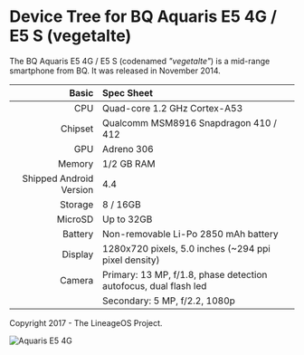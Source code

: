 Device Tree for BQ Aquaris E5 4G / E5 S (vegetalte)
===========================================

The BQ Aquaris E5 4G / E5 S (codenamed _"vegetalte"_) is a mid-range smartphone from BQ.
It was released in November 2014.


Basic   | Spec Sheet
-------:|:-------------------------
CPU     | Quad-core 1.2 GHz Cortex-A53
Chipset | Qualcomm MSM8916 Snapdragon 410 / 412
GPU     | Adreno 306
Memory  | 1/2 GB RAM
Shipped Android Version | 4.4
Storage | 8 / 16GB
MicroSD | Up to 32GB
Battery | Non-removable Li-Po 2850 mAh battery
Display | 1280x720 pixels, 5.0 inches (~294 ppi pixel density)
Camera  | Primary: 13 MP, f/1.8, phase detection autofocus, dual flash led
<sub></sub>| Secondary: 5 MP, f/2.2, 1080p

Copyright 2017 - The LineageOS Project.

![Aquaris E5 4G](https://it-bqcom15-media.s3.amazonaws.com/prod/images/310_310/d/a/4/b/da4b245d419f746385c172ecd5d613c1254d678a.jpg "BQ Aquaris E5 4G")

